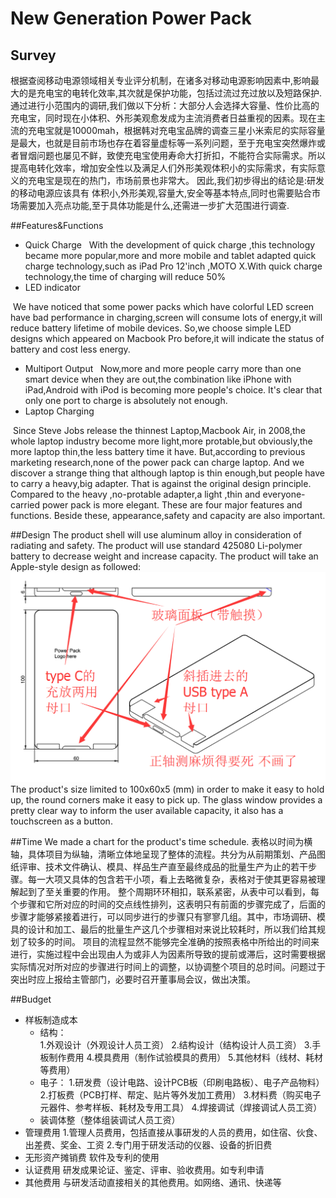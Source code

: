 New Generation Power Pack
===



## Survey
根据查阅移动电源领域相关专业评分机制，在诸多对移动电源影响因素中,影响最大的是充电宝的电转化效率,其次就是保护功能，包括过流过充过放以及短路保护.
通过进行小范围内的调研,我们做以下分析：大部分人会选择大容量、性价比高的充电宝，同时现在小体积、外形美观愈发成为主流消费者日益重视的因素。现在主流的充电宝就是10000mah，根据韩对充电宝品牌的调查三星小米索尼的实际容量是最大，也就是目前市场也存在着容量虚标等一系列问题，至于充电宝突然爆炸或者冒烟问题也屡见不鲜，致使充电宝使用寿命大打折扣，不能符合实际需求。所以提高电转化效率，增加安全性以及满足人们外形美观体积小的实际需求，有实际意义的充电宝是现在的热门，市场前景也非常大。
因此,我们初步得出的结论是:研发的移动电源应该具有 体积小,外形美观,容量大,安全等基本特点,同时也需要贴合市场需要加入亮点功能,至于具体功能是什么,还需进一步扩大范围进行调查.

##Features&Functions

- Quick Charge
 
With the development of quick charge ,this technology became more popular,more and more mobile and tablet adapted quick charge technology,such as iPad Pro 12'inch ,MOTO X.With quick charge technology,the time of charging will reduce 50%
 
- LED indicator 

 We have noticed that some power packs which have colorful LED screen have bad performance in charging,screen will consume lots of energy,it will reduce battery lifetime of mobile devices. So,we choose simple LED designs which appeared on Macbook Pro before,it will indicate the status of battery and cost less energy.
 
- Multiport Output
 
Now,more and more people carry more than one smart device when they are out,the combination like iPhone with iPad,Android with iPod is becoming more people's choice. It's clear that only one port to charge is absolutely not enough.
 
- Laptop Charging 

 Since Steve Jobs release the thinnest Laptop,Macbook Air, in 2008,the whole laptop industry become more light,more protable,but obviously,the more laptop thin,the less battery time it have. But,according to previous marketing research,none of the power pack can charge laptop. And we discover a strange thing that although laptop is thin enough,but people have to carry a heavy,big adapter. That is against the original design principle. Compared to the heavy ,no-protable adapter,a light ,thin and everyone-carried power pack is more elegant. These are four major features and functions. Beside these, appearance,safety and capacity are also important.



##Design
The product shell will use aluminum alloy in consideration of radiating and safety. 
The product will use standard 425080 Li-polymer battery to decrease weight and increase capacity.
The product will take an Apple-style design as followed:
![blueprint](https://raw.githubusercontent.com/dixyes/dixyes.github.io/master/design.png)
The product's size limited to 100x60x5 (mm) in order to make it easy to hold up, the round corners make it easy to pick up.
The glass window provides a pretty clear way to inform the user available capacity, it also has a touchscreen as a button.

##Time
We made a chart for the product's time schedule. 表格以时间为横轴，具体项目为纵轴，清晰立体地呈现了整体的流程。共分为从前期策划、产品图纸评审、技术文件确认、模具、样品生产直至最终成品的批量生产为止的若干步骤。每一大项又具体的包含若干小项，看上去略微复杂，表格对于使其更容易被理解起到了至关重要的作用。
整个周期环环相扣，联系紧密，从表中可以看到，每个步骤和它所对应的时间的交点线性排列，这表明只有前面的步骤完成了，后面的步骤才能够紧接着进行，可以同步进行的步骤只有寥寥几组。其中，市场调研、模具的设计和加工、最后的批量生产这几个步骤相对来说比较耗时，所以我们给其规划了较多的时间。
项目的流程显然不能够完全准确的按照表格中所给出的时间来进行，实施过程中会出现由人为或非人为因素所导致的提前或滞后，这时需要根据实际情况对所对应的步骤进行时间上的调整，以协调整个项目的总时间。问题过于突出时应上报给主管部门，必要时召开董事局会议，做出决策。

##Budget
- 样板制造成本
    - 结构：   
      1.外观设计（外观设计人员工资）
      2.结构设计（结构设计人员工资）
      3.手板制作费用
      4.模具费用（制作试验模具的费用）
      5.其他材料（线材、耗材等费用）
    - 电子：
      1.研发费（设计电路、设计PCB板（印刷电路板）、电子产品物料）
      2.打板费（PCB打样、帮定、贴片等外发加工费用）
      3.材料费（购买电子元器件、参考样板、耗材及专用工具）
      4.焊接调试（焊接调试人员工资）
    - 装调体整（整体组装调试人员工资）
- 管理费用
   1.管理人员费用，包括直接从事研发的人员的费用，如住宿、伙食、出差费、奖金、工资
   2.专门用于研发活动的仪器、设备的折旧费
- 无形资产摊销费
   软件及专利的使用
- 认证费用
   研发成果论证、鉴定、评审、验收费用。如专利申请
- 其他费用
   与研发活动直接相关的其他费用。如网络、通讯、快递等
